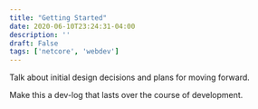 ```yaml
---
title: "Getting Started"
date: 2020-06-10T23:24:31-04:00
description: ''
draft: False
tags: ['netcore', 'webdev']
---
```


Talk about initial design decisions and plans for moving forward.

Make this a dev-log that lasts over the course of development.
